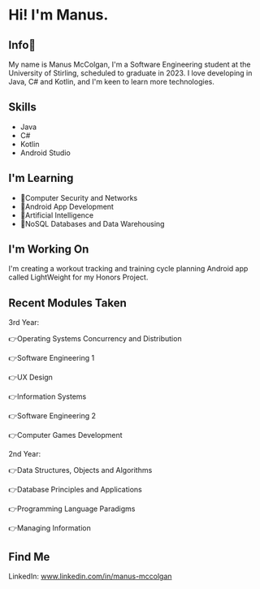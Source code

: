 # Hi! I'm Manus.
## Info🦔
My name is Manus McColgan, I'm a Software Engineering student at the University of Stirling, scheduled to graduate in 2023.
I love developing in Java, C# and Kotlin, and I'm keen to learn more technologies.

## Skills
* Java
* C#
* Kotlin
* Android Studio

## I'm Learning
* 🔐Computer Security and Networks
* 📱Android App Development
* 🤖Artificial Intelligence
* 👾NoSQL Databases and Data Warehousing

## I'm Working On
I'm creating a workout tracking and training cycle planning Android app called LightWeight for my Honors Project.

## Recent Modules Taken
3rd Year:

👉Operating Systems Concurrency and Distribution

👉Software Engineering 1

👉UX Design

👉Information Systems

👉Software Engineering 2

👉Computer Games Development

2nd Year:

👉Data Structures, Objects and Algorithms

👉Database Principles and Applications

👉Programming Language Paradigms

👉Managing Information

## Find Me
LinkedIn: www.linkedin.com/in/manus-mccolgan
